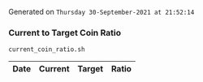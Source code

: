 Generated on `Thursday 30-September-2021 at 21:52:14`

### Current to Target Coin Ratio
`current_coin_ratio.sh`

Date|Current|Target|Ratio
---|---|---|---

